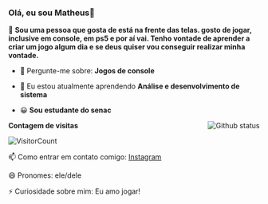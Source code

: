 ### Olá, eu sou Matheus👋

🔭 <strong>Sou uma pessoa que gosta de está na frente das telas. gosto de jogar, inclusive em console, em ps5 e por aí vai. Tenho vontade de aprender a criar um jogo algum dia e se deus quiser vou conseguir realizar minha vontade.</strong>

- 💬 Pergunte-me sobre: <strong>Jogos de console</strong>
- 🌱 Eu estou atualmente aprendendo <strong>Análise e desenvolvimento de sistema</strong>
- 😀 <strong>Sou estudante do senac </strong>



  <a href="SEU_SITE_PESSOAL_AQUI">
  <img align="right" src="https://github-readme-stats.vercel.app/api?username=Paulo05y&show_icons=true&theme=radical" alt="Github status" />
  </a>

**Contagem de visitas**

![VisitorCount](https://profile-counter.glitch.me/{Paulo05y}/count.svg)

📫 Como entrar em contato comigo: [Instagram](https://www.instagram.com/in/@_paulo05y/)

😄 Pronomes: ele/dele

⚡ Curiosidade sobre mim: Eu amo jogar!
